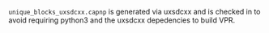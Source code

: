 `unique_blocks_uxsdcxx.capnp` is generated via uxsdcxx and is checked in to
avoid requiring python3 and the uxsdcxx depedencies to build VPR.


